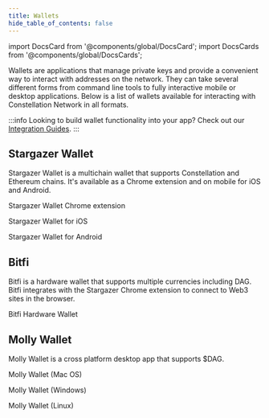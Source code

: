 ```yaml
---
title: Wallets
hide_table_of_contents: false
---
```


import DocsCard from '@components/global/DocsCard';
import DocsCards from '@components/global/DocsCards';

<intro-end />

Wallets are applications that manage private keys and provide a convenient way to interact with addresses on the network. They can take several different forms from command line tools to fully interactive mobile or desktop applications. Below is a list of wallets available for interacting with Constellation Network in all formats. 

:::info Looking to build wallet functionality into your app?
Check out our [Integration Guides](/hypergraph/dag4).
:::

## Stargazer Wallet
Stargazer Wallet is a multichain wallet that supports Constellation and Ethereum chains. It's available as a Chrome extension and on mobile for iOS and Android.

<DocsCards>
  <DocsCard header="Chrome Store" href="https://chrome.google.com/webstore/detail/stargazer-wallet/pgiaagfkgcbnmiiolekcfmljdagdhlcm?hl=en-US" icon="/icons/icon_chrome.png">
    <p>Stargazer Wallet Chrome extension</p>
  </DocsCard>
  <DocsCard header="App Store" href="https://apps.apple.com/us/app/stargazer-wallet/id1612326452" icon="/icons/icon_appstore.png">
    <p>Stargazer Wallet for iOS</p>
  </DocsCard>
  <DocsCard header="Play Store" href="https://play.google.com/store/apps/details?id=com.stargazer" icon="/icons/icon_googleplay.png">
    <p>Stargazer Wallet for Android</p>
  </DocsCard>
</DocsCards>

## Bitfi
Bitfi is a hardware wallet that supports multiple currencies including DAG. Bitfi integrates with the Stargazer Chrome extension to connect to Web3 sites in the browser. 
<DocsCards>
  <DocsCard header="Bitfi" href="https://bitfi.com/" icon="/icons/icon_bitfi.png">
    <p>Bitfi Hardware Wallet</p>
  </DocsCard>
</DocsCards>

## Molly Wallet
Molly Wallet is a cross platform desktop app that supports $DAG. 

<DocsCards>
  <DocsCard header="Mac OS" href="https://github.com/StardustCollective/molly_wallet/releases" icon="/icons/icon_apple.png">
    <p>Molly Wallet (Mac OS)</p>
  </DocsCard>
  <DocsCard header="Windows" href="https://github.com/StardustCollective/molly_wallet/releases" icon="/icons/icon_windows.png">
    <p>Molly Wallet (Windows)</p>
  </DocsCard>
  <DocsCard header="Linux" href="https://github.com/StardustCollective/molly_wallet/releases" icon="/icons/icon_linux.png">
    <p>Molly Wallet (Linux)</p>
  </DocsCard>
</DocsCards>
